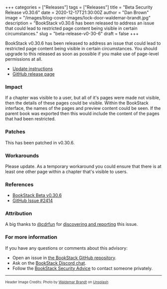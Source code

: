 +++
categories = ["Releases"]
tags = ["Releases"]
title = "Beta Security Release v0.30.6"
date = 2020-12-17T21:30:00Z
author = "Dan Brown"
image = "/images/blog-cover-images/lock-door-waldemar-brandt.jpg"
description = "BookStack v0.30.6 has been released to address an issue that could lead to restricted page content being visible in certain circumstances."
slug = "beta-release-v0-30-6"
draft = false
+++


BookStack v0.30.6 has been released to address an issue that could lead to restricted page content being visible in certain circumstances.
You should upgrade to this released as soon as possible if you make use of page-level permissions at all.

* [Update instructions](https://www.bookstackapp.com/docs/admin/updates)
* [GitHub release page](https://github.com/BookStackApp/BookStack/releases/tag/v0.30.6)


### Impact

If a chapter was visible to a user, but all of it's pages were made not visible, then the details of these pages could be visible. Within the BookStack interface, the names of the pages and preview content could be seen. If the parent book was exported then this would include the content of the pages that had been restricted.

### Patches

This has been patched in v0.30.6.

### Workarounds

Please update. As a temporary workaround you could ensure that there is at least one other page within a chapter that's visible to users. 

### References

* [BookStack Beta v0.30.6](https://github.com/BookStackApp/BookStack/releases/tag/v0.30.6)
* [GitHub Issue #2414](https://github.com/BookStackApp/BookStack/issues/2414)

### Attribution

A big thanks to [@cdrfun](https://github.com/cdrfun) for [discovering and reporting](https://github.com/BookStackApp/BookStack/issues/2414) this issue.

### For more information

If you have any questions or comments about this advisory:
* Open an issue in [the BookStack GitHub repository](BookStackApp/BookStack/issues).
* Ask on the [BookStack Discord chat](https://discord.gg/ztkBqR2).
* Follow the [BookStack Security Advice](https://github.com/BookStackApp/BookStack#-security) to contact someone privately.

----

<span style="font-size: 0.8em;opacity:0.9;">Header Image Credits: <span>Photo by <a href="https://unsplash.com/@waldemarbrandt67w?utm_source=unsplash&amp;utm_medium=referral&amp;utm_content=creditCopyText">Waldemar Brandt</a> on <a href="https://unsplash.com/s/photos/lock?utm_source=unsplash&amp;utm_medium=referral&amp;utm_content=creditCopyText">Unsplash</a></span></span>
